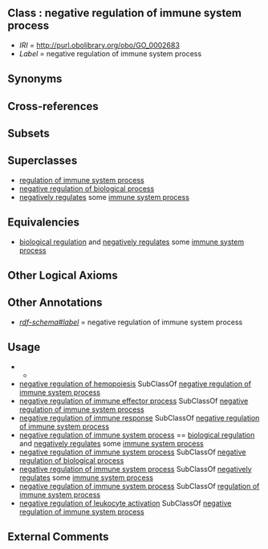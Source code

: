 
## Class : negative regulation of immune system process

 * *IRI* = http://purl.obolibrary.org/obo/GO_0002683
 * *Label* = negative regulation of immune system process

## Synonyms


## Cross-references


## Subsets


## Superclasses

 * [regulation of immune system process](../../GO/82/GO_0002682.md)
 * [negative regulation of biological process](../../GO/19/GO_0048519.md)
 * [negatively regulates](../../RO/12/RO_0002212.md) some [immune system process](../../GO/76/GO_0002376.md)

## Equivalencies

 * [biological regulation](../../GO/07/GO_0065007.md) and [negatively regulates](../../RO/12/RO_0002212.md) some [immune system process](../../GO/76/GO_0002376.md)

## Other Logical Axioms


## Other Annotations

 * *[rdf-schema#label](../../el/rdf-schema#label.md)* = negative regulation of immune system process

## Usage

 * -
 * [negative regulation of hemopoiesis](../../GO/07/GO_1903707.md) SubClassOf [negative regulation of immune system process](../../GO/83/GO_0002683.md)
 * [negative regulation of immune effector process](../../GO/98/GO_0002698.md) SubClassOf [negative regulation of immune system process](../../GO/83/GO_0002683.md)
 * [negative regulation of immune response](../../GO/77/GO_0050777.md) SubClassOf [negative regulation of immune system process](../../GO/83/GO_0002683.md)
 * [negative regulation of immune system process](../../GO/83/GO_0002683.md) == [biological regulation](../../GO/07/GO_0065007.md) and [negatively regulates](../../RO/12/RO_0002212.md) some [immune system process](../../GO/76/GO_0002376.md)
 * [negative regulation of immune system process](../../GO/83/GO_0002683.md) SubClassOf [negative regulation of biological process](../../GO/19/GO_0048519.md)
 * [negative regulation of immune system process](../../GO/83/GO_0002683.md) SubClassOf [negatively regulates](../../RO/12/RO_0002212.md) some [immune system process](../../GO/76/GO_0002376.md)
 * [negative regulation of immune system process](../../GO/83/GO_0002683.md) SubClassOf [regulation of immune system process](../../GO/82/GO_0002682.md)
 * [negative regulation of leukocyte activation](../../GO/95/GO_0002695.md) SubClassOf [negative regulation of immune system process](../../GO/83/GO_0002683.md)

## External Comments

